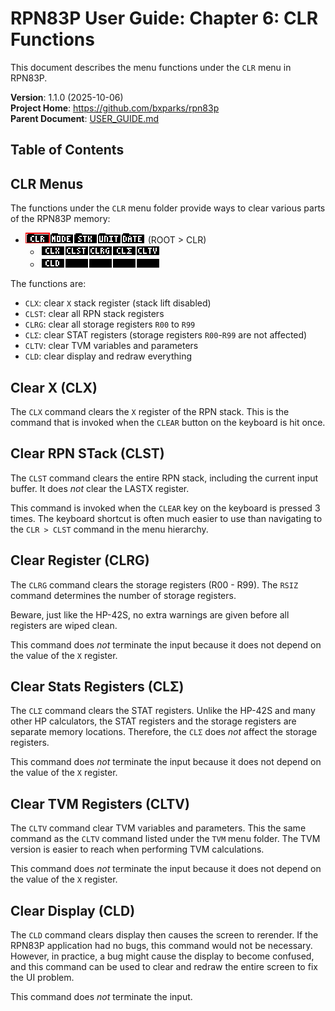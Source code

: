 # RPN83P User Guide: Chapter 6: CLR Functions

This document describes the menu functions under the `CLR` menu in RPN83P.

**Version**: 1.1.0 (2025-10-06)\
**Project Home**: https://github.com/bxparks/rpn83p \
**Parent Document**: [USER_GUIDE.md](USER_GUIDE.md)

## Table of Contents

## CLR Menus

The functions under the `CLR` menu folder provide ways to clear various parts of
the RPN83P memory:

- ![ROOT > CLR](images/menu/root-clr.png) (ROOT > CLR)
    - ![ROOT > CLR > Row1](images/menu/root-clr-1.png)
    - ![ROOT > CLR > Row2](images/menu/root-clr-2.png)

The functions are:

- `CLX`: clear `X` stack register (stack lift disabled)
- `CLST`: clear all RPN stack registers
- `CLRG`: clear all storage registers `R00` to `R99`
- `CLΣ`: clear STAT registers (storage registers `R00`-`R99` are not
    affected)
- `CLTV`: clear TVM variables and parameters
- `CLD`: clear display and redraw everything

## Clear X (CLX)

The `CLX` command clears the `X` register of the RPN stack. This is the
command that is invoked when the `CLEAR` button on the keyboard is hit once.

## Clear RPN STack (CLST)

The `CLST` command clears the entire RPN stack, including the current input
buffer. It does *not* clear the LASTX register.

This command is invoked when the `CLEAR` key on the keyboard is pressed 3 times.
The keyboard shortcut is often much easier to use than navigating to the `CLR >
CLST` command in the menu hierarchy.

## Clear Register (CLRG)

The `CLRG` command clears the storage registers (R00 - R99). The `RSIZ` command
determines the number of storage registers.

Beware, just like the HP-42S, no extra warnings are given before all registers
are wiped clean.

This command does *not* terminate the input because it does not depend on the
value of the `X` register.

## Clear Stats Registers (CLΣ)

The `CLΣ` command clears the STAT registers. Unlike the HP-42S and many other HP
calculators, the STAT registers and the storage registers are separate memory
locations. Therefore, the `CLΣ` does *not* affect the storage registers.

This command does *not* terminate the input because it does not depend on the
value of the `X` register.

## Clear TVM Registers (CLTV)

The `CLTV` command clear TVM variables and parameters. This the same command
as the `CLTV` command listed under the `TVM` menu folder. The TVM version is
easier to reach when performing TVM calculations.

This command does *not* terminate the input because it does not depend on the
value of the `X` register.

## Clear Display (CLD)

The `CLD` command clears display then causes the screen to rerender. If the
RPN83P application had no bugs, this command would not be necessary. However, in
practice, a bug might cause the display to become confused, and this command can
be used to clear and redraw the entire screen to fix the UI problem.

This command does *not* terminate the input.

